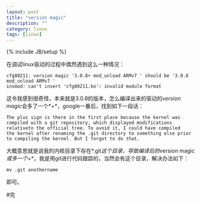 ```yaml
---
layout: post
title: "version magic"
description: ""
category: linux
tags: [linux]
---
```

{% include JB/setup %}

在调试linux驱动的过程中偶然遇到这么一种情况：  

	cfg80211: version magic '3.0.8+ mod_unload ARMv7 ' should be '3.0.8 mod_unload ARMv7 '
	insmod: can't insert 'cfg80211.ko': invalid module format  

这令我感到很奇怪，本来就是3.0.8的版本，怎么编译出来的驱动的*version magic*会多了一个*+*，google一番后，找到如下一段话：  

	The plus sign is there in the first place because the kernel was
	compiled with a git repository, which displayed modifications relativeto the official tree. To avoid it, I could have compiled 
	the kernel after renaming the .git directory to something else prior
	to compiling the kernel. But I forgot to do that.  

大概意思就是说我的内核目录下存在*.git*这个目录，导致编译后的*version magic*或多一个*+*，我是用git进行代码跟踪的，当然会有这个目录，解决办法如下：  

	mv .git anothername  

即可。

#完